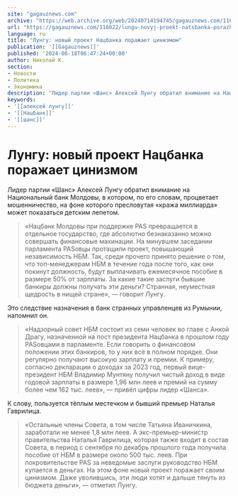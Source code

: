 ```yaml
---
site: "gagauznews.com"
archive: "https://web.archive.org/web/20240714194745/gagauznews.com/116022/lungu-novyj-proekt-natsbanka-porazhaet-tsinizmom.html"
url: "https://gagauznews.com/116022/lungu-novyj-proekt-natsbanka-porazhaet-tsinizmom.html"
language: ru
title: "Лунгу: новый проект Нацбанка поражает цинизмом"
publication: '[[Gagauznews]]'
published: '2024-06-18T06:47:24+00:00'
author: Николай К.
section:
- Новости
- Политика
- Экономика
description: "Лидер партии «Шанс» Алексей Лунгу обратил внимание на Национальный банк Молдовы, в котором, по его словам, процветает мошенничество, на фоне которого пресловутая «кража миллиарда» может показаться детским лепетом. «Нацбанк Молдовы при поддержке PAS превращается в отдельное государство, где абсолютно безнаказанно можно совершать финансовые махинации. На минувшем заседании парламента PASовцы протащили проект, повышающий независимость НБМ. Так, среди прочего принято решение о том, что топ-менеджерам НБМ в течение года после того, как они покинут должность, будут выплачивать ежемесячное пособие в размере 50% от зарплаты. За какие такие заслуги бывшие банкиры должны получать эти деньги? Странная, неуместная щедрость в нищей стране», — говорит […]"
keywords:
- '[[алексей лунгу]]'
- '[[Нацбанк]]'
- '[[шанс]]'
---
```


# Лунгу: новый проект Нацбанка поражает цинизмом

Лидер партии «Шанс» Алексей Лунгу обратил внимание на Национальный банк Молдовы, в котором, по его словам, процветает мошенничество, на фоне которого пресловутая «кража миллиарда» может показаться детским лепетом.

> «Нацбанк Молдовы при поддержке PAS превращается в отдельное государство, где абсолютно безнаказанно можно совершать финансовые махинации. На минувшем заседании парламента PASовцы протащили проект, повышающий независимость НБМ. Так, среди прочего принято решение о том, что топ-менеджерам НБМ в течение года после того, как они покинут должность, будут выплачивать ежемесячное пособие в размере 50% от зарплаты. За какие такие заслуги бывшие банкиры должны получать эти деньги? Странная, неуместная щедрость в нищей стране», — говорит Лунгу.

Это следствие назначения в банк странных управленцев из Румынии, напомнил он.

> «Надзорный совет НБМ состоит из семи человек во главе с Анкой Драгу, назначенной на пост президента Нацбанка в прошлом году PASовцами в парламенте. Если говорить о финансовом положении этих банкиров, то у них всё в полном порядке. Они регулярно получают высокую зарплату и премии. К примеру, согласно декларации о доходах за 2023 год, первый вице-президент НБМ Владимир Мунтяну получил чистый доход в виде годовой зарплаты в размере 1,96 млн леев и премий на сумму более чем 162 тыс. леев», — привёл цифры лидер «Шанса».

К слову, пользуется тёплым местечком и бывший премьер Наталья Гаврилица.

> «Остальные члены Совета, в том числе Татьяна Иваничкина, заработали не менее 1,8 млн леев. А экс-премьер-министр правительства Наталья Гаврилица, которая также входит в состав Совета, в период с сентября по декабрь прошлого года получила пособие от НБМ в размере около 500 тыс. леев. При покровительстве PAS за неведомые заслуги руководство НБМ купается в деньгах. На этом фоне новый проект поражает своим цинизмом. Даже уволившись, эти люди хотят и дальше тянуть из бюджета деньги», — отметил Лунгу.